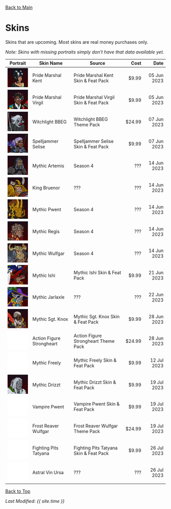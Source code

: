 [Back to Main](index.md)

# Skins

Skins that are upcoming. Most skins are real money purchases only.

*Note: Skins with missing portraits simply don't have that data available yet.*

| Portrait | Skin Name | Source | Cost | Date |
|---|---|---|--:|--:|
| ![Pride Marshal Kent Portrait](images/skin_portraits/pridemarshalkent.png) | Pride Marshal Kent | Pride Marshal Kent Skin & Feat Pack | $9.99 | 05 Jun 2023 |
| ![Pride Marshal Virgil Portrait](images/skin_portraits/pridemarshalvirgil.png) | Pride Marshal Virgil | Pride Marshal Virgil Skin & Feat Pack | $9.99 | 05 Jun 2023 |
| ![Witchlight BBEG Portrait](images/skin_portraits/witchlightbbeg.png) | Witchlight BBEG | Witchlight BBEG Theme Pack | $24.99 | 07 Jun 2023 |
| ![Spelljammer Selise Portrait](images/skin_portraits/spelljammerselise.png) | Spelljammer Selise | Spelljammer Selise Skin & Feat Pack | $9.99 | 07 Jun 2023 |
| ![Mythic Artemis Portrait](images/skin_portraits/mythicartemis.png) | Mythic Artemis | Season 4 | ??? | 14 Jun 2023 |
| ![King Bruenor Portrait](images/skin_portraits/kingbruenor.png) | King Bruenor | ??? | ??? | 14 Jun 2023 |
| ![Mythic Pwent Portrait](images/skin_portraits/mythicpwent.png) | Mythic Pwent | Season 4 | ??? | 14 Jun 2023 |
| ![Mythic Regis Portrait](images/skin_portraits/mythicregis.png) | Mythic Regis | Season 4 | ??? | 14 Jun 2023 |
| ![Mythic Wulfgar Portrait](images/skin_portraits/mythicwulfgar.png) | Mythic Wulfgar | Season 4 | ??? | 14 Jun 2023 |
| ![Mythic Ishi Portrait](images/skin_portraits/mythicishi.png) | Mythic Ishi | Mythic Ishi Skin & Feat Pack | $9.99 | 21 Jun 2023 |
| ![Mythic Jarlaxle Portrait](images/skin_portraits/mythicjarlaxle.png) | Mythic Jarlaxle | ??? | ??? | 22 Jun 2023 |
| ![Mythic Sgt. Knox Portrait](images/skin_portraits/mythicsgt.knox.png) | Mythic Sgt. Knox | Mythic Sgt. Knox Skin & Feat Pack | $9.99 | 28 Jun 2023 |
| ![Empty Placeholder](images/skin_portraits/unknown.png) | Action Figure Strongheart | Action Figure Strongheart Theme Pack | $24.99 | 28 Jun 2023 |
| ![Empty Placeholder](images/skin_portraits/unknown.png) | Mythic Freely | Mythic Freely Skin & Feat Pack | $9.99 | 12 Jul 2023 |
| ![Mythic Drizzt Portrait](images/skin_portraits/mythicdrizzt.png) | Mythic Drizzt | Mythic Drizzt Skin & Feat Pack | $9.99 | 19 Jul 2023 |
| ![Empty Placeholder](images/skin_portraits/unknown.png) | Vampire Pwent | Vampire Pwent Skin & Feat Pack | $9.99 | 19 Jul 2023 |
| ![Empty Placeholder](images/skin_portraits/unknown.png) | Frost Reaver Wulfgar | Frost Reaver Wulfgar Theme Pack | $24.99 | 19 Jul 2023 |
| ![Empty Placeholder](images/skin_portraits/unknown.png) | Fighting Pits Tatyana | Fighting Pits Tatyana Skin & Feat Pack | $9.99 | 26 Jul 2023 |
| ![Empty Placeholder](images/skin_portraits/unknown.png) | Astral Vin Ursa | ??? | ??? | 26 Jul 2023 |

[Back to Top](#top)

*Last Modified: {{ site.time }}*
